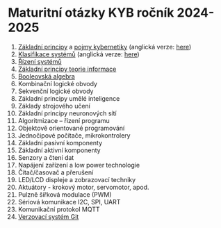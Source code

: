 # Maturitní otázky KYB ročník 2024-2025

1. [Základní principy](./chapters/zakladni_principy.md) a [pojmy kybernetiky](./chapters/systems_CZ.md) (anglická verze: [here](./chapters/systems.md))
2. [Klasifikace systémů](./chapters/systems_CZ.md) (anglická verze: [here](./chapters/systems.md))
3. [Řízení systémů](./chapters/PID_regulator.md)
4. [Základní principy teorie informace](./chapters/information_theory.md)
5. [Booleovská algebra](./chapters/booleovska_algebra.md)
6. Kombinační logické obvody
7. Sekvenční logické obvody
8. Základní principy umělé inteligence
9. Základy strojového učení
10. Základní principy neuronových sítí
11. Algoritmizace – řízení programu
12. Objektově orientované programování
13. Jednočipové počítače, mikrokontrolery
14. Základní pasivní komponenty
15. Základní aktivní komponenty
16. Senzory a čtení dat
17. Napájení zařízení a low power technologie
18. Čítač/časovač a přerušení
19. LED/LCD displeje a zobrazovací techniky
20. Aktuátory - krokový motor, servomotor, apod.
21. Pulzně šířková modulace (PWM)
22. Sériová komunikace I2C, SPI, UART
23. Komunikační protokol MQTT
24. [Verzovací systém Git](./chapters/git.md)
